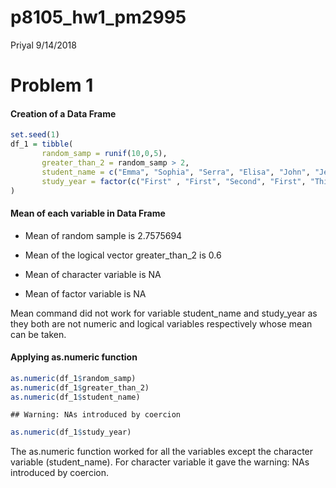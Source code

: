 p8105\_hw1\_pm2995
================
Priyal
9/14/2018

Problem 1
=========

#### Creation of a Data Frame

``` r
set.seed(1)
df_1 = tibble( 
       random_samp = runif(10,0,5),
       greater_than_2 = random_samp > 2,
       student_name = c("Emma", "Sophia", "Serra", "Elisa", "John", "Jessica","Ross","Kaity", "Jo","Luke"),
       study_year = factor(c("First" , "First", "Second", "First", "Third", "Second", "Second", "Third", "First", "First"))
)
```

#### Mean of each variable in Data Frame

-   Mean of random sample is 2.7575694

-   Mean of the logical vector greater\_than\_2 is 0.6

-   Mean of character variable is NA

-   Mean of factor variable is NA

Mean command did not work for variable student\_name and study\_year as they both are not numeric and logical variables respectively whose mean can be taken.

#### Applying as.numeric function

``` r
as.numeric(df_1$random_samp)
as.numeric(df_1$greater_than_2)
as.numeric(df_1$student_name)
```

    ## Warning: NAs introduced by coercion

``` r
as.numeric(df_1$study_year)
```

The as.numeric function worked for all the variables except the character variable (student\_name). For character variable it gave the warning: NAs introduced by coercion.
